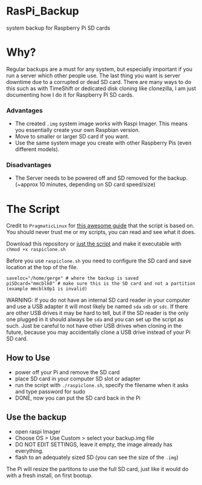 # RasPi_Backup

system backup for Raspberry Pi SD cards

# Why?
Regular backups are a must for any system, but especially important if you run a server which other people use. The last thing you want is server downtime due to a corrupted or dead SD card. There are many ways to do this such as with TimeShift or dedicated disk cloning like clonezilla, I am just documenting how I do it for Raspberry Pi SD cards.

### Advantages
- The created `.img` system image works with Raspi Imager. This means you essentially create your own Raspbian version.
- Move to smaller or larger SD card if you want.
- Use the same system image you create with other Raspberry Pis (even different models).
### Disadvantages
- The Server needs to be powered off and SD removed for the backup. (~approx 10 minutes, depending on SD card speed/size)

# The Script
Credit to `PragmaticLinux` for [this awesome guide](https://www.pragmaticlinux.com/2020/12/how-to-clone-your-raspberry-pi-sd-card-in-linux/) that the script is based on. You should never trust me or my scripts, you can read and see what it does.

Download this repository or [just the script](https://gitea.raspiweb.com/Gerge/RasPi_Backup/src/branch/main/raspiclone.sh) and make it executable with `chmod +x raspiclone.sh`

Before you use `raspiclone.sh` you need to configure the SD card and save location at the top of the file.
```
saveloc="/home/gerge" # where the backup is saved
piSDcard="mmcblk0" # make sure this is the SD card and not a partition (example mmcblk0p1 is invalid)
```
WARNING: If you do not have an internal SD card reader in your computer and use a USB adapter it will most likely be named `sda` `sdb` or `sdc`. If there are other USB drives it may be hard to tell, but if the SD reader is the only one plugged in it should always be `sda` and you can set up the script as such. Just be careful to not have other USB drives when cloning in the future, because you may accidentally clone a USB drive instead of your Pi SD card.

## How to Use
- power off your Pi and remove the SD card
- place SD card in your computer SD slot or adapter
- run the script with `./raspiclone.sh`, specify the filename when it asks and type password for sudo
- DONE, now you can put the SD card back in the Pi

## Use the backup
- open raspi Imager
- Choose OS > Use Custom > select your backup.img file
- DO NOT EDIT SETTINGS, leave it empty, the image already has everything.
- flash to an adequately sized SD (you can see the size of the `.img`)

The Pi will resize the partitons to use the full SD card, just like it would do with a fresh install, on first bootup.
